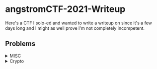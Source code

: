 # angstromCTF-2021-Writeup

Here's a CTF I solo-ed and wanted to write a writeup on since it's a few days long and I might as well prove I'm not completely incompetent.

## Problems

<details>

<summary>MISC</summary>

* [Sanity Check](./MISC/Sanity%20Check/Sanity%20Check.md)
* [Archaic](./MISC/Archaic/Archaic.md)
* [Fish](./MISC/Fish/Fish.md)

</details>

<details>

<summary>Crypto</summary>

* [Relatively Simple Algorithm](./CRYPTO/Relatively%20Simple%20Algorithm/Relatively%20Simple%20Algorithm.md)

</details>
